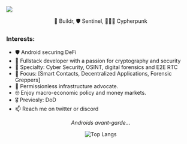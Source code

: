 <img align="center" src="https://i.imgur.com/4XHwdF2.png"  />
<p align="center" class="head" >👷 Buildr, 🛡️ Sentinel, 🧑🏻‍🔬 Cypherpunk </p>

### Interests:
- 🛡️ Android securing DeFi
- 💞️ Fullstack developer with a passion for cryptography and security
- 🌱 Specialty: Cyber Security, OSINT, digital forensics and E2E RTC
- 🧰 Focus: [Smart Contacts, Decentralized Applications, Forensic Greppers]
- 🔁 Permissionless infrastructure advocate.
- 🤓 Enjoy macro-economic policy and money markets.
- 🎖️ Previosly: DoD 
- 📫 Reach me on twitter or discord

*<p align="center" class="head" > Androids avant-garde...</p>*

<div align="center">

![Top Langs](https://github-readme-stats.vercel.app/api/top-langs/?username=0xKoda&layout=compact)

</div>




